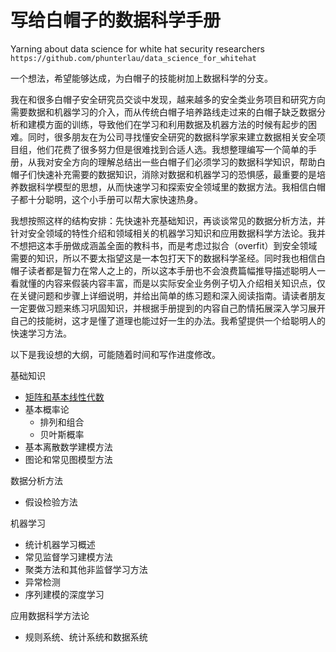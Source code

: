 # 写给白帽子的数据科学手册
Yarning about data science for white hat security researchers
`https://github.com/phunterlau/data_science_for_whitehat`

一个想法，希望能够达成，为白帽子的技能树加上数据科学的分支。

我在和很多白帽子安全研究员交谈中发现，越来越多的安全类业务项目和研究方向需要数据和机器学习的介入，而从传统白帽子培养路线走过来的白帽子缺乏数据分析和建模方面的训练，导致他们在学习和利用数据及机器方法的时候有起步的困难。同时，很多朋友在为公司寻找懂安全研究的数据科学家来建立数据相关安全项目组，他们花费了很多努力但是很难找到合适人选。我想整理编写一个简单的手册，从我对安全方向的理解总结出一些白帽子们必须学习的数据科学知识，帮助白帽子们快速补充需要的数据知识，消除对数据和机器学习的恐惧感，最重要的是培养数据科学模型的思想，从而快速学习和探索安全领域里的数据方法。我相信白帽子都十分聪明，这个小手册可以帮大家快速热身。

我想按照这样的结构安排：先快速补充基础知识，再谈谈常见的数据分析方法，并针对安全领域的特性介绍和领域相关的机器学习知识和应用数据科学方法论。我并不想把这本手册做成涵盖全面的教科书，而是考虑过拟合（overfit）到安全领域需要的知识，所以不要太指望这是一本包打天下的数据科学圣经。同时我也相信白帽子读者都是智力在常人之上的，所以这本手册也不会浪费篇幅推导描述聪明人一看就懂的内容来假装内容丰富，而是以实际安全业务例子切入介绍相关知识点，仅在关键问题和步骤上详细说明，并给出简单的练习题和深入阅读指南。请读者朋友一定要做习题来练习巩固知识，并根据手册提到的内容自己酌情拓展深入学习展开自己的技能树，这才是懂了道理也能过好一生的办法。我希望提供一个给聪明人的快速学习方法。

以下是我设想的大纲，可能随着时间和写作进度修改。

基础知识

* [矩阵和基本线性代数](fundamental/basic_linear_algebra_matrix.pdf)
* 基本概率论
	* 排列和组合
	* 贝叶斯概率
* 基本离散数学建模方法
* 图论和常见图模型方法

数据分析方法

* 假设检验方法

机器学习

* 统计机器学习概述
* 常见监督学习建模方法
* 聚类方法和其他非监督学习方法
* 异常检测
* 序列建模的深度学习

应用数据科学方法论

* 规则系统、统计系统和数据系统
